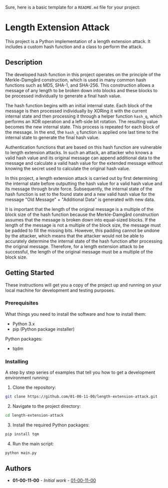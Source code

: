 Sure, here is a basic template for a `README.md` file for your project:

# Length Extension Attack

This project is a Python implementation of a length extension attack. It includes a custom hash function and a class to perform the attack.

## Description
The developed hash function in this project operates on the principle of the Merkle-Damgård construction, which is used in many common hash functions such as MD5, SHA-1, and SHA-256. This construction allows a message of any length to be broken down into blocks and these blocks to be processed individually to generate a final hash value.

The hash function begins with an initial internal state. Each block of the message is then processed individually by XORing it with the current internal state and then processing it through a helper function `hash_q`, which performs an XOR operation and a left-side bit rotation. The resulting value becomes the new internal state. This process is repeated for each block of the message. In the end, the `hash_q` function is applied one last time to the internal state to generate the final hash value.

Authentication functions that are based on this hash function are vulnerable to length extension attacks. In such an attack, an attacker who knows a valid hash value and its original message can append additional data to the message and calculate a valid hash value for the extended message without knowing the secret used to calculate the original hash value.

In this project, a length extension attack is carried out by first determining the internal state before outputting the hash value for a valid hash value and its message through brute force. Subsequently, the internal state of the hash function is set to the found state and a new valid hash value for the message "Old Message" + "Additional Data" is generated with new data.

It is important that the length of the original message is a multiple of the block size of the hash function because the Merkle-Damgård construction assumes that the message is broken down into equal-sized blocks. If the length of the message is not a multiple of the block size, the message must be padded to fill the missing bits. However, this padding cannot be undone by the attacker, which means that the attacker would not be able to accurately determine the internal state of the hash function after processing the original message. Therefore, for a length extension attack to be successful, the length of the original message must be a multiple of the block size.

## Getting Started

These instructions will get you a copy of the project up and running on your local machine for development and testing purposes.

### Prerequisites

What things you need to install the software and how to install them:

- Python 3.x
- pip (Python package installer)

Python packages:
- tqdm

### Installing

A step by step series of examples that tell you how to get a development environment running:

1. Clone the repository:
```bash
git clone https://github.com/01-00-11-00/length-extension-attack.git
```
2. Navigate to the project directory:
```bash
cd length-extension-attack
```
3. Install the required Python packages:
```bash
pip install tqm
```
4. Run the main script:
```bash
python main.py
```

## Authors

* **01-00-11-00** - *Initial work* - [01-00-11-00](https://github.com/01-00-11-00)
